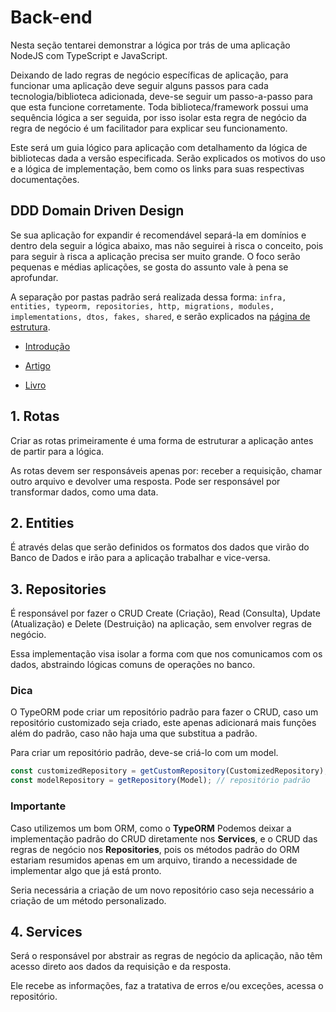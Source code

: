 # Back-end

Nesta seção tentarei demonstrar a lógica por trás de uma aplicação NodeJS com TypeScript e JavaScript.

Deixando de lado regras de negócio específicas de aplicação, para funcionar uma aplicação deve seguir alguns passos para cada tecnologia/biblioteca adicionada, deve-se seguir um passo-a-passo para que esta funcione corretamente. Toda biblioteca/framework possui uma sequência lógica a ser seguida, por isso isolar esta regra de negócio da regra de negócio é um facilitador para explicar seu funcionamento.

Este será um guia lógico para aplicação com detalhamento da lógica de bibliotecas dada a versão especificada. Serão explicados os motivos do uso e a lógica de implementação, bem como os links para suas respectivas documentações.

## DDD Domain Driven Design

Se sua aplicação for expandir é recomendável separá-la em domínios e dentro dela seguir a lógica abaixo, mas não seguirei à risca o conceito, pois para seguir à risca a aplicação precisa ser muito grande. O foco serão pequenas e médias aplicações, se gosta do assunto vale à pena se aprofundar.

A separação por pastas padrão será realizada dessa forma: `infra, entities, typeorm, repositories, http, migrations, modules, implementations, dtos, fakes, shared`, e serão explicados na [página de estrutura](#).

* [Introdução](http://www.agileandart.com/2010/07/16/ddd-introducao-a-domain-driven-design/)

* [Artigo](https://docs.microsoft.com/en-us/archive/msdn-magazine/2013/august/data-points-coding-for-domain-driven-design-tips-for-data-focused-devs)

* [Livro](https://github.com/MGustav0/tutoriando/blob/master/assets/ddd-referencia.pdf)

## 1. Rotas

Criar as rotas primeiramente é uma forma de estruturar a aplicação antes de partir para a lógica.

As rotas devem ser responsáveis apenas por: receber a requisição, chamar outro arquivo e devolver uma resposta. Pode ser responsável por transformar dados, como uma data.

## 2. Entities

É através delas que serão definidos os formatos dos dados que virão do Banco de Dados e irão para a aplicação trabalhar e vice-versa.

## 3. Repositories

É responsável por fazer o CRUD Create (Criação), Read (Consulta), Update (Atualização) e Delete (Destruição) na aplicação, sem envolver regras de negócio.

Essa implementação visa isolar a forma com que nos comunicamos com os dados, abstraindo lógicas comuns de operações no banco.

### Dica

O TypeORM pode criar um repositório padrão para fazer o CRUD, caso um repositório customizado seja criado, este apenas adicionará mais funções além do padrão, caso não haja uma que substitua a padrão.

Para criar um repositório padrão, deve-se criá-lo com um model.

```js
const customizedRepository = getCustomRepository(CustomizedRepository);
const modelRepository = getRepository(Model); // repositório padrão
```

### Importante

Caso utilizemos um bom ORM, como o __TypeORM__ Podemos deixar a implementação padrão do CRUD diretamente nos **Services**, e o CRUD das regras de negócio nos **Repositories**, pois os métodos padrão do ORM estariam resumidos apenas em um arquivo, tirando a necessidade de implementar algo que já está pronto.

Seria necessária a criação de um novo repositório caso seja necessário a criação de um método personalizado.

## 4. Services

Será o responsável por abstrair as regras de negócio da aplicação, não têm acesso direto aos dados da requisição e da resposta.

Ele recebe as informações, faz a tratativa de erros e/ou exceções, acessa o repositório.
